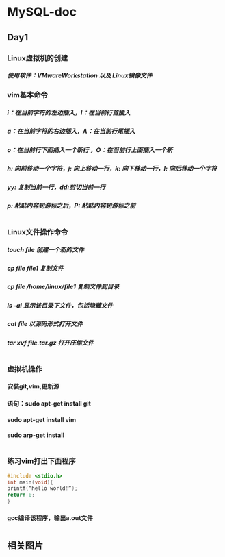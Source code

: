 # MySQL-doc
## Day1 
### Linux虚拟机的创建
##### 使用软件：VMwareWorkstation 以及 Linux镜像文件
### vim基本命令
##### i：在当前字符的左边插入，I：在当前行首插入
##### a：在当前字符的右边插入，A：在当前行尾插入
##### o：在当前行下面插入一个新行 ，O：在当前行上面插入一个新
##### h: 向前移动一个字符，j: 向上移动一行，k: 向下移动一行，l: 向后移动一个字符
##### yy: 复制当前一行，dd:剪切当前一行
##### p: 粘贴内容到游标之后，P: 粘贴内容到游标之前
#
### Linux文件操作命令
##### touch  file 创建一个新的文件 
##### cp file file1 复制文件
##### cp file  /home/linux/file1 复制文件到目录
##### ls -al 显示该目录下文件，包括隐藏文件
##### cat  file 以源码形式打开文件
##### tar xvf  file.tar.gz 打开压缩文件
#
### 虚拟机操作
#### 安装git,vim,更新源
#### 语句：sudo apt-get install git
####       sudo apt-get install vim
####       sudo arp-get install
#
### 练习vim打出下面程序
```c
#include <stdio.h>
int main(void){
printf(“hello world!”);
return 0;
}
```
#### gcc编译该程序，输出a.out文件
#
## 相关图片

